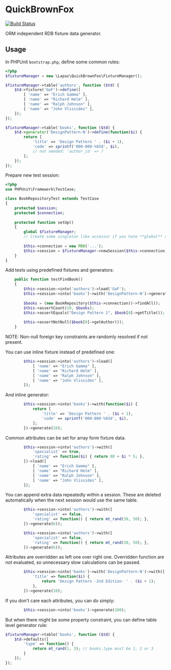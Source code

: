 # QuickBrownFox

[![Build Status](https://travis-ci.org/LapazPhp/QuickBrownFox.svg?branch=master)](https://travis-ci.org/LapazPhp/QuickBrownFox)

ORM independent RDB fixture data generator.

## Usage

In PHPUnit `bootstrap.php`, define some common rules:

```php
<?php
$fixtureManager = new \Lapaz\QuickBrownFox\FixtureManager();

$fixtureManager->table('authors', function ($td) {
    $td->fixture('GoF')->define([
        [ 'name' => "Erich Gamma" ],
        [ 'name' => "Richard Helm" ],
        [ 'name' => "Ralph Johnson" ],
        [ 'name' => "John Vlissides" ],
    ]);
});

$fixtureManager->table('books', function ($td) {
    $td->generator('DesignPattern-N')->define(function($i) {
        return [
            'title' => 'Design Pattern ' . ($i + 1),
            'code' => sprintf('000-000-%03d', $i),
            // not needed: 'author_id' => ?
        ];
    });
});
```

Prepare new test session:

```php
<?php
use PHPUnit\Framework\TestCase;

class BookRepositoryTest extends TestCase
{
    protected $session;
    protected $connection;
    
    protected function setUp()
    {
        global $fixtureManager;
        // Create some singleton like accessor if you hate **global** statement.
        
        $this->connection = new PDO('...');
        $this->session = $fixtureManager->newSession($this->connection);
    }
}
```

Add tests using predefined fixtures and generators:

```php
    public function testFindBook()
    {
        $this->session->into('authors')->load('GoF');
        $this->session->into('books')->with('DesignPattern-N')->generate(10);
        
        $books = (new BookRepository($this->connection))->findAll();
        $this->assertCount(10, $books);
        $this->assertEquals("Design Pattern 1", $book[0]->getTitle());
        
        $this->assertNotNull($book[0]->getAuthor());
    }
```

NOTE: Non-null foreign key constraints are randomly resolved if not present.


You can use inline fixture instead of predefined one:

```php
        $this->session->into('authors')->load([
            [ 'name' => "Erich Gamma" ],
            [ 'name' => "Richard Helm" ],
            [ 'name' => "Ralph Johnson" ],
            [ 'name' => "John Vlissides" ],
        ]);
```

And inline generator:

```php
        $this->session->into('books')->with(function($i) {
            return [
                'title' => 'Design Pattern ' . ($i + 1),
                'code' => sprintf('000-000-%03d', $i),
            ];
        })->generate(10);
```

Common attributes can be set for array form fixture data.

```php
        $this->session->into('authors')->with([
            'specialist' => true,
            'rating' => function($i) { return 80 + $i * 5; },
        ])->load([
            [ 'name' => "Erich Gamma" ],
            [ 'name' => "Richard Helm" ],
            [ 'name' => "Ralph Johnson" ],
            [ 'name' => "John Vlissides" ],
        ]);
```

You can append extra data repeatedly within a session.
These are deleted automatically when the next session would use the same table.

```php
        $this->session->into('authors')->with([
            'specialist' => false,
            'rating' => function() { return mt_rand(30, 50); },
        ])->generate(6));

        $this->session->into('authors')->with([
            'specialist' => false,
            'rating' => function() { return mt_rand(30, 50); },
        ])->generate(6));
```

Attributes are overridden as left one over right one. Overridden function are not evaluated, so unnecessary slow calculations can be passed.

```php
        $this->session->into('books')->with('DesignPattern-N')->with([
            'title' => function($i) {
                return 'Design Pattern -2nd Edition- ' . ($i + 1);
            },
        ])->generate(10);
```

If you don't care each attributes, you can do simply:

```php
        $this->session->into('books')->generate(100);
```

But when there might be some property constraint, you can define table level generator rule:

```php
$fixtureManager->table('books', function ($td) {
    $td->defaults([
        'type' => function() {
            return mt_rand(1, 3); // books.type must be 1, 2 or 3
        }
    ]);
});
```
